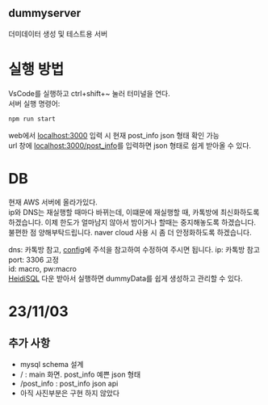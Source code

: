 ## dummyserver
 더미데이터 생성 및 테스트용 서버
# 실행 방법

VsCode를 실행하고 ctrl+shift+~ 눌러 터미널을 연다.</br>
서버 실행 명령어:</br>
```bash
npm run start
```
web에서 [localhost:3000](http://localhost:3000) 입력 시 현재 post_info json 형태 확인 가능</br>
url 창에 [localhost:3000/post_info](http://localhost:3000/post_info)를 입력하면 json 형태로 쉽게 받아올 수 있다.</br>

# DB

현재 AWS 서버에 올라가있다.</br>
ip와 DNS는 재실행할 때마다 바뀌는데,
이떄문에 재실행할 때, 카톡방에 최신화하도록 하겠습니다.
이제 한도가 얼마남지 않아서 밤이거나 할때는 중지해놓도록 하겠습니다.
불편한 점 양해부탁드립니다.
naver cloud 사용 시 좀 더 안정화하도록 하겠습니다.

dns: 카톡방 참고, [config](./mysql.config.js)에 주석을 참고하여 수정하여 주시면 됩니다.
ip: 카톡방 참고
port: 3306 고정</br>
id: macro, pw:macro</br>
[HeidiSQL](https://www.heidisql.com/) 다운 받아서 실행하면 dummyData를 쉽게 생성하고 관리할 수 있다.</br>

# 23/11/03
## 추가 사항
- mysql schema 설계
- / : main 화면. post_info 예쁜 json 형태
- /post_info : post_info json api
- 아직 사진부분은 구현 하지 않았다
